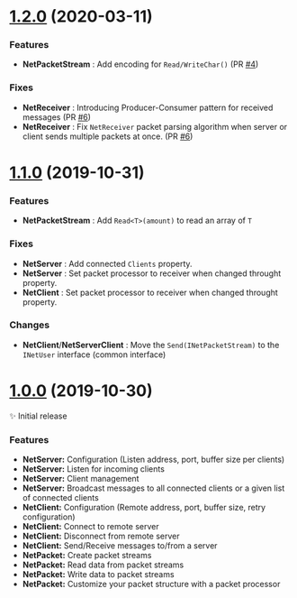 ﻿# [1.2.0](https://github.com/Eastrall/Sylver.Network/releases/tag/v1.1) (2020-03-11)

### Features

- **NetPacketStream** : Add encoding for `Read/WriteChar()` (PR [#4](https://github.com/Eastrall/Sylver.Network/pull/4))

### Fixes

- **NetReceiver** : Introducing Producer-Consumer pattern for received messages (PR [#6](https://github.com/Eastrall/Sylver.Network/pull/6))
- **NetReceiver** : Fix `NetReceiver` packet parsing algorithm when server or client sends multiple packets at once. (PR [#6](https://github.com/Eastrall/Sylver.Network/pull/6))

# [1.1.0](https://github.com/Eastrall/Sylver.Network/releases/tag/v1.1) (2019-10-31)

### Features

- **NetPacketStream** : Add `Read<T>(amount)` to read an array of `T`

### Fixes

- **NetServer** : Add connected `Clients` property.
- **NetServer** : Set packet processor to receiver when changed throught property.
- **NetClient** : Set packet processor to receiver when changed throught property.

### Changes

- **NetClient**/**NetServerClient** : Move the `Send(INetPacketStream)` to the `INetUser` interface (common interface)

# [1.0.0](https://github.com/Eastrall/Sylver.Network/releases/tag/v1.0) (2019-10-30)

✨ Initial release

### Features

- **NetServer:** Configuration (Listen address, port, buffer size per clients)
- **NetServer:** Listen for incoming clients
- **NetServer:** Client management
- **NetServer:** Broadcast messages to all connected clients or a given list of connected clients
- **NetClient:** Configuration (Remote address, port, buffer size, retry configuration)
- **NetClient:** Connect to remote server
- **NetClient:** Disconnect from remote server
- **NetClient:** Send/Receive messages to/from a server
- **NetPacket:** Create packet streams
- **NetPacket:** Read data from packet streams
- **NetPacket:** Write data to packet streams
- **NetPacket:** Customize your packet structure with a packet processor
